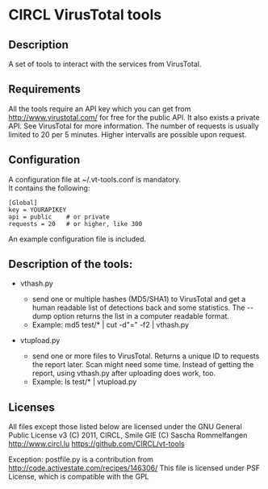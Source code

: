 # CIRCL VirusTotal tools

## Description
A set of tools to interact with the services from VirusTotal.

## Requirements
All the tools require an API key which you can get 
from http://www.virustotal.com/ for free for the
public API. It also exists a private API. See 
VirusTotal for more information.
The number of requests is usually limited to
20 per 5 minutes. Higher intervalls are possible
upon request.

## Configuration
A configuration file at ~/.vt-tools.conf is mandatory.  
It contains the following: 
  
    [Global]
    key = YOURAPIKEY
    api = public 	# or private
    requests = 20	# or higher, like 300

An example configuration file is included.

## Description of the tools:
* vthash.py
    * send one or multiple hashes (MD5/SHA1) to VirusTotal
  and get a human readable list of detections back and
  some statistics.
  The --dump option returns the list in a computer 
  readable format.
    * Example: md5 test/* | cut -d"=" -f2 | vthash.py

* vtupload.py
    * send one or more files to VirusTotal. Returns a unique
  ID to requests the report later. Scan might need some
  time. Instead of getting the report, using vthash.py
  after uploading does work, too.
    * Example: ls test/* | vtupload.py

## Licenses
All files except those listed below are licensed under the 
GNU General Public License v3
(C) 2011, CIRCL, Smile GIE
(C) Sascha Rommelfangen
http://www.circl.lu
https://github.com/CIRCL/vt-tools

Exception: postfile.py is a contribution from http://code.activestate.com/recipes/146306/
This file is licensed under PSF License, which is compatible with the GPL


